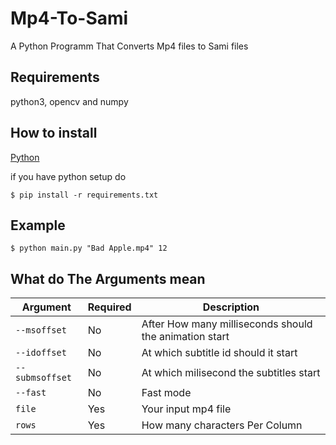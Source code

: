 # Mp4-To-Sami

A Python Programm That Converts Mp4 files to Sami files

## Requirements

python3, opencv and numpy

## How to install

[Python](https://www.python.org/downloads/)

if you have python setup do

```shell
$ pip install -r requirements.txt
```

## Example

```shell
$ python main.py "Bad Apple.mp4" 12
```

## What do The Arguments mean

| Argument        | Required | Description                                            |
|-----------------|----------|--------------------------------------------------------|
| `--msoffset`    | No       | After How many milliseconds should the animation start |
| `--idoffset`    | No       | At which subtitle id should it start                   |
| `--submsoffset` | No       | At which milisecond the subtitles start                |
| `--fast`        | No       | Fast mode                                              |
| `file`          | Yes      | Your input mp4 file                                    |
| `rows`          | Yes      | How many characters Per Column                         |